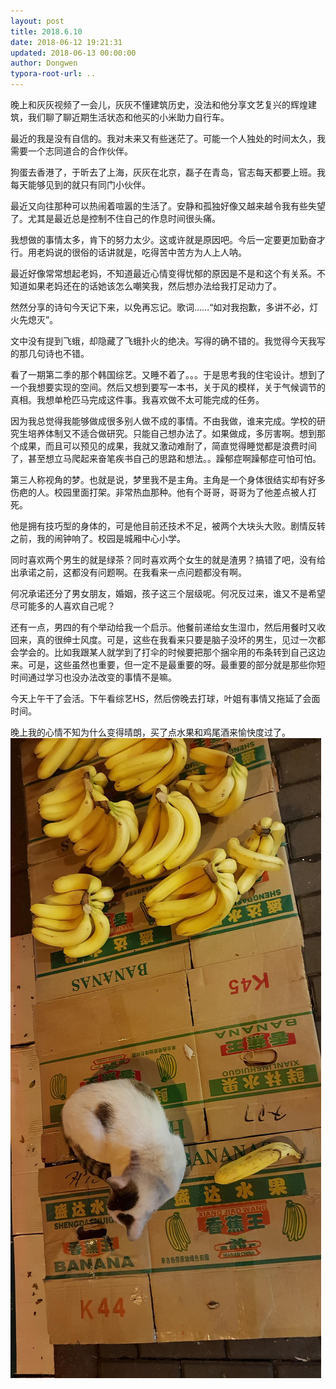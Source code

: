 ```yaml
---
layout: post
title: 2018.6.10
date: 2018-06-12 19:21:31
updated: 2018-06-13 00:00:00
author: Dongwen
typora-root-url: ..
---
```




晚上和灰灰视频了一会儿，灰灰不懂建筑历史，没法和他分享文艺复兴的辉煌建筑，我们聊了聊近期生活状态和他买的小米助力自行车。

最近的我是没有自信的。我对未来又有些迷茫了。可能一个人独处的时间太久，我需要一个志同道合的合作伙伴。

狗蛋去香港了，于昕去了上海，灰灰在北京，磊子在青岛，官志每天都要上班。我每天能够见到的就只有同门小伙伴。

最近又向往那种可以热闹着喧嚣的生活了。安静和孤独好像又越来越令我有些失望了。尤其是最近总是控制不住自己的作息时间很头痛。

我想做的事情太多，肯下的努力太少。这或许就是原因吧。今后一定要更加勤奋才行。用老妈说的很俗的话讲就是，吃得苦中苦方为人上人呐。

最近好像常常想起老妈，不知道最近心情变得忧郁的原因是不是和这个有关系。不知道如果老妈还在的话她该怎么嘲笑我，然后想办法给我打足动力了。

然然分享的诗句今天记下来，以免再忘记。歌词……“如对我抱歉，多讲不必，灯火先熄灭”。

文中没有提到飞蛾，却隐藏了飞蛾扑火的绝决。写得的确不错的。我觉得今天我写的那几句诗也不错。

看了一期第二季的那个韩国综艺。又睡不着了。。。于是思考我的住宅设计。想到了一个我想要实现的空间。然后又想到要写一本书，关于风的模样，关于气候调节的真相。我想单枪匹马完成这件事。我喜欢做不太可能完成的任务。

因为我总觉得我能够做成很多别人做不成的事情。不由我做，谁来完成。学校的研究生培养体制又不适合做研究。只能自己想办法了。如果做成，多厉害啊。想到那个成果，而且可以预见的成果，我就又激动难耐了，简直觉得睡觉都是浪费时间了，甚至想立马爬起来奋笔疾书自己的思路和想法。。躁郁症啊躁郁症可怕可怕。

第三人称视角的梦。也就是说，梦里我不是主角。主角是一个身体很结实却有好多伤疤的人。校园里面打架。非常热血那种。他有个哥哥，哥哥为了他差点被人打死。

他是拥有技巧型的身体的，可是他目前还技术不足，被两个大块头大败。剧情反转之前，我的闹钟响了。校园是城厢中心小学。

同时喜欢两个男生的就是绿茶？同时喜欢两个女生的就是渣男？搞错了吧，没有给出承诺之前，这都没有问题啊。在我看来一点问题都没有啊。

何况承诺还分了男女朋友，婚姻，孩子这三个层级呢。何况反过来，谁又不是希望尽可能多的人喜欢自己呢？

还有一点，男四的有个举动给我一个启示。他餐前递给女生湿巾，然后用餐时又收回来，真的很绅士风度。可是，这些在我看来只要是脑子没坏的男生，见过一次都会学会的。比如我跟某人就学到了打伞的时候要把那个捆伞用的布条转到自己这边来。可是，这些虽然也重要，但一定不是最重要的呀。最重要的部分就是那些你短时间通过学习也没办法改变的事情不是嘛。

今天上午干了会活。下午看综艺HS，然后傍晚去打球，叶姐有事情又拖延了会面时间。

晚上我的心情不知为什么变得晴朗，买了点水果和鸡尾酒来愉快度过了。 ![](/img/in-post/p51383226.jpg)
